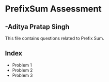 # PrefixSum Assessment
## -Aditya Pratap Singh
This file contains questions related to Prefix Sum.

## Index
- Problem 1
- Problem 2
- Problem 3
